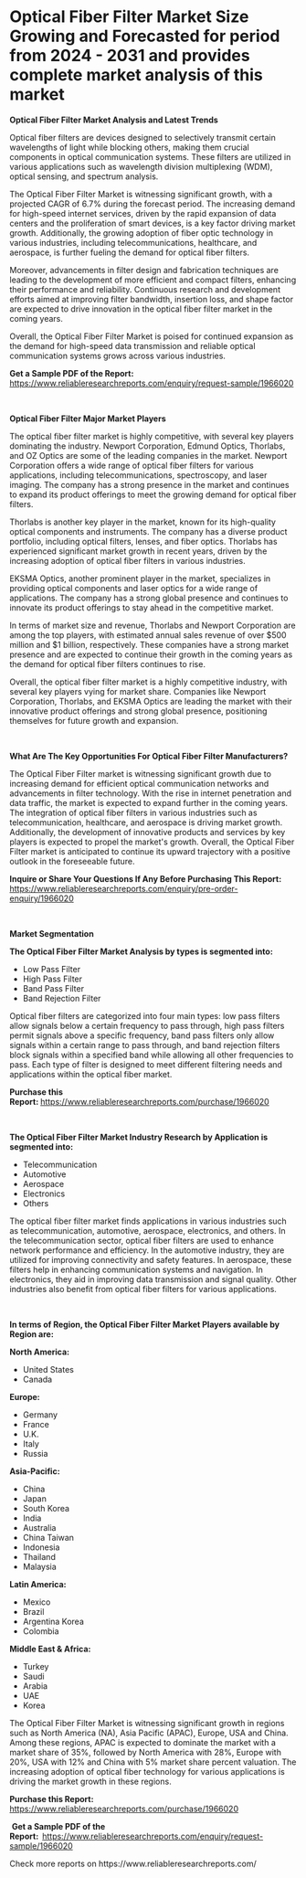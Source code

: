 <p><h1>Optical Fiber Filter Market Size Growing and Forecasted for period from 2024 - 2031 and provides complete market analysis of this market</h1></p><p><strong>Optical Fiber Filter Market Analysis and Latest Trends</strong></p>
<p><p>Optical fiber filters are devices designed to selectively transmit certain wavelengths of light while blocking others, making them crucial components in optical communication systems. These filters are utilized in various applications such as wavelength division multiplexing (WDM), optical sensing, and spectrum analysis.</p><p>The Optical Fiber Filter Market is witnessing significant growth, with a projected CAGR of 6.7% during the forecast period. The increasing demand for high-speed internet services, driven by the rapid expansion of data centers and the proliferation of smart devices, is a key factor driving market growth. Additionally, the growing adoption of fiber optic technology in various industries, including telecommunications, healthcare, and aerospace, is further fueling the demand for optical fiber filters.</p><p>Moreover, advancements in filter design and fabrication techniques are leading to the development of more efficient and compact filters, enhancing their performance and reliability. Continuous research and development efforts aimed at improving filter bandwidth, insertion loss, and shape factor are expected to drive innovation in the optical fiber filter market in the coming years.</p><p>Overall, the Optical Fiber Filter Market is poised for continued expansion as the demand for high-speed data transmission and reliable optical communication systems grows across various industries.</p></p>
<p><strong>Get a Sample PDF of the Report:&nbsp;</strong> <a href="https://www.reliableresearchreports.com/enquiry/request-sample/1966020">https://www.reliableresearchreports.com/enquiry/request-sample/1966020</a></p>
<p>&nbsp;</p>
<p><strong>Optical Fiber Filter Major Market Players</strong></p>
<p><p>The optical fiber filter market is highly competitive, with several key players dominating the industry. Newport Corporation, Edmund Optics, Thorlabs, and OZ Optics are some of the leading companies in the market. Newport Corporation offers a wide range of optical fiber filters for various applications, including telecommunications, spectroscopy, and laser imaging. The company has a strong presence in the market and continues to expand its product offerings to meet the growing demand for optical fiber filters.</p><p>Thorlabs is another key player in the market, known for its high-quality optical components and instruments. The company has a diverse product portfolio, including optical filters, lenses, and fiber optics. Thorlabs has experienced significant market growth in recent years, driven by the increasing adoption of optical fiber filters in various industries.</p><p>EKSMA Optics, another prominent player in the market, specializes in providing optical components and laser optics for a wide range of applications. The company has a strong global presence and continues to innovate its product offerings to stay ahead in the competitive market.</p><p>In terms of market size and revenue, Thorlabs and Newport Corporation are among the top players, with estimated annual sales revenue of over $500 million and $1 billion, respectively. These companies have a strong market presence and are expected to continue their growth in the coming years as the demand for optical fiber filters continues to rise.</p><p>Overall, the optical fiber filter market is a highly competitive industry, with several key players vying for market share. Companies like Newport Corporation, Thorlabs, and EKSMA Optics are leading the market with their innovative product offerings and strong global presence, positioning themselves for future growth and expansion.</p></p>
<p>&nbsp;</p>
<p><strong>What Are The Key Opportunities For Optical Fiber Filter Manufacturers?</strong></p>
<p><p>The Optical Fiber Filter market is witnessing significant growth due to increasing demand for efficient optical communication networks and advancements in filter technology. With the rise in internet penetration and data traffic, the market is expected to expand further in the coming years. The integration of optical fiber filters in various industries such as telecommunication, healthcare, and aerospace is driving market growth. Additionally, the development of innovative products and services by key players is expected to propel the market's growth. Overall, the Optical Fiber Filter market is anticipated to continue its upward trajectory with a positive outlook in the foreseeable future.</p></p>
<p><strong>Inquire or Share Your Questions If Any Before Purchasing This Report:</strong> <a href="https://www.reliableresearchreports.com/enquiry/pre-order-enquiry/1966020">https://www.reliableresearchreports.com/enquiry/pre-order-enquiry/1966020</a></p>
<p>&nbsp;</p>
<p><strong>Market Segmentation</strong></p>
<p><strong>The Optical Fiber Filter Market Analysis by types is segmented into:</strong></p>
<p><ul><li>Low Pass Filter</li><li>High Pass Filter</li><li>Band Pass Filter</li><li>Band Rejection Filter</li></ul></p>
<p><p>Optical fiber filters are categorized into four main types: low pass filters allow signals below a certain frequency to pass through, high pass filters permit signals above a specific frequency, band pass filters only allow signals within a certain range to pass through, and band rejection filters block signals within a specified band while allowing all other frequencies to pass. Each type of filter is designed to meet different filtering needs and applications within the optical fiber market.</p></p>
<p><strong>Purchase this Report:&nbsp;</strong><a href="https://www.reliableresearchreports.com/purchase/1966020">https://www.reliableresearchreports.com/purchase/1966020</a></p>
<p>&nbsp;</p>
<p><strong>The Optical Fiber Filter Market Industry Research by Application is segmented into:</strong></p>
<p><ul><li>Telecommunication</li><li>Automotive</li><li>Aerospace</li><li>Electronics</li><li>Others</li></ul></p>
<p><p>The optical fiber filter market finds applications in various industries such as telecommunication, automotive, aerospace, electronics, and others. In the telecommunication sector, optical fiber filters are used to enhance network performance and efficiency. In the automotive industry, they are utilized for improving connectivity and safety features. In aerospace, these filters help in enhancing communication systems and navigation. In electronics, they aid in improving data transmission and signal quality. Other industries also benefit from optical fiber filters for various applications.</p></p>
<p>&nbsp;</p>
<p><strong>In terms of Region, the Optical Fiber Filter Market Players available by Region are:</strong></p>
<p>
    <p> <strong> North America: </strong>
        <ul>
            <li>United States</li>
            <li>Canada</li>
        </ul>
        </p> 
    <p> <strong> Europe: </strong>
        <ul>
            <li>Germany</li>
            <li>France</li>
            <li>U.K.</li>
            <li>Italy</li>
            <li>Russia</li>
        </ul>
        </p> 
    <p> <strong> Asia-Pacific: </strong>
        <ul>
            <li>China</li>
            <li>Japan</li>
            <li>South Korea</li>
            <li>India</li>
            <li>Australia</li>
            <li>China Taiwan</li>
            <li>Indonesia</li>
            <li>Thailand</li>
            <li>Malaysia</li>
        </ul>
        </p> 
    <p> <strong> Latin America: </strong>
        <ul>
            <li>Mexico</li>
            <li>Brazil</li>
            <li>Argentina Korea</li>
            <li>Colombia</li>
        </ul>
        </p> 
    <p> <strong> Middle East & Africa: </strong>
        <ul>
            <li>Turkey</li>
            <li>Saudi</li>
            <li>Arabia</li>
            <li>UAE</li>
            <li>Korea</li>
        </ul>
    </p>
    </p>
<p><p>The Optical Fiber Filter Market is witnessing significant growth in regions such as North America (NA), Asia Pacific (APAC), Europe, USA and China. Among these regions, APAC is expected to dominate the market with a market share of 35%, followed by North America with 28%, Europe with 20%, USA with 12% and China with 5% market share percent valuation. The increasing adoption of optical fiber technology for various applications is driving the market growth in these regions.</p></p>
<p><strong>Purchase this Report: </strong><a href="https://www.reliableresearchreports.com/purchase/1966020">https://www.reliableresearchreports.com/purchase/1966020</a></p>
<p>&nbsp;<strong>Get a Sample PDF of the Report:&nbsp;&nbsp;</strong><a href="https://www.reliableresearchreports.com/enquiry/request-sample/1966020">https://www.reliableresearchreports.com/enquiry/request-sample/1966020</a></p>
<p><strong></strong></p>
<p>Check more reports on https://www.reliableresearchreports.com/</p>